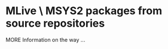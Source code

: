 MLive \\ MSYS2 packages from source repositories
================================================

MORE Information on the way ...
